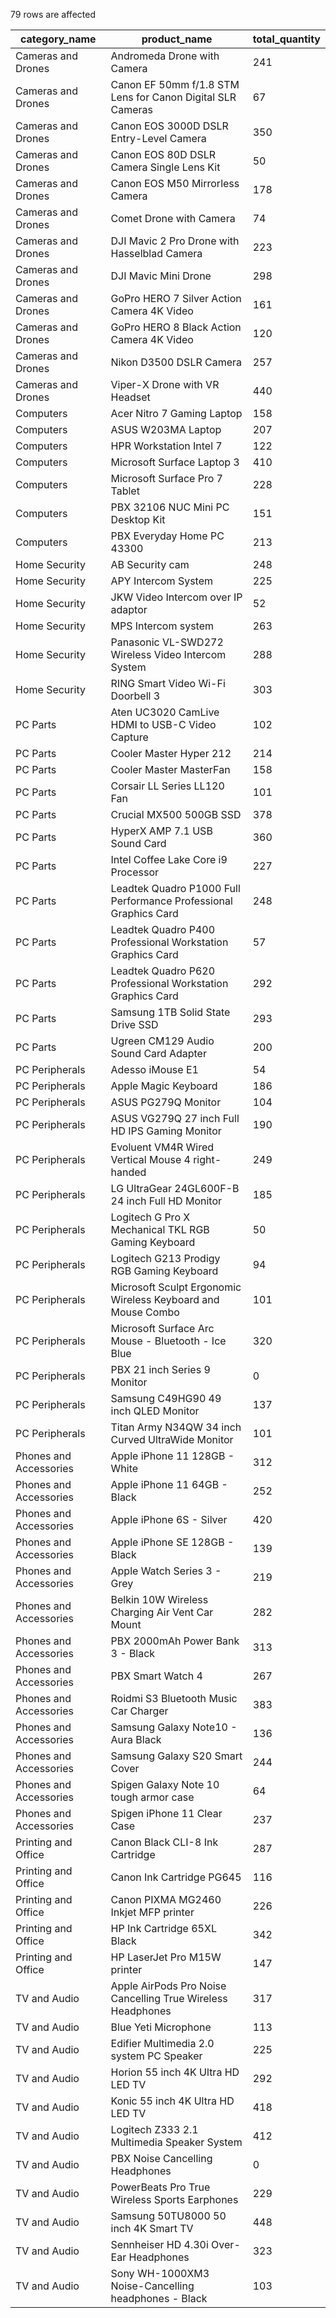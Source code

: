 79 rows are affected

| category_name | product_name | total_quantity |
| --- | --- | --- |
| Cameras and Drones | Andromeda Drone with Camera | 241 |
| Cameras and Drones | Canon EF 50mm f/1.8 STM Lens for Canon Digital SLR Cameras | 67  |
| Cameras and Drones | Canon EOS 3000D DSLR Entry-Level Camera | 350 |
| Cameras and Drones | Canon EOS 80D DSLR Camera Single Lens Kit | 50  |
| Cameras and Drones | Canon EOS M50 Mirrorless Camera | 178 |
| Cameras and Drones | Comet Drone with Camera | 74  |
| Cameras and Drones | DJI Mavic 2 Pro Drone with Hasselblad Camera | 223 |
| Cameras and Drones | DJI Mavic Mini Drone | 298 |
| Cameras and Drones | GoPro HERO 7 Silver Action Camera 4K Video | 161 |
| Cameras and Drones | GoPro HERO 8 Black Action Camera 4K Video | 120 |
| Cameras and Drones | Nikon D3500 DSLR Camera | 257 |
| Cameras and Drones | Viper-X Drone with VR Headset | 440 |
| Computers | Acer Nitro 7 Gaming Laptop | 158 |
| Computers | ASUS W203MA Laptop | 207 |
| Computers | HPR Workstation Intel 7 | 122 |
| Computers | Microsoft Surface Laptop 3 | 410 |
| Computers | Microsoft Surface Pro 7 Tablet | 228 |
| Computers | PBX 32106 NUC Mini PC Desktop Kit | 151 |
| Computers | PBX Everyday Home PC 43300 | 213 |
| Home Security | AB Security cam | 248 |
| Home Security | APY Intercom System | 225 |
| Home Security | JKW Video Intercom over IP adaptor | 52  |
| Home Security | MPS Intercom system | 263 |
| Home Security | Panasonic VL-SWD272 Wireless Video Intercom System | 288 |
| Home Security | RING Smart Video Wi-Fi Doorbell 3 | 303 |
| PC Parts | Aten UC3020 CamLive HDMI to USB-C Video Capture | 102 |
| PC Parts | Cooler Master Hyper 212 | 214 |
| PC Parts | Cooler Master MasterFan | 158 |
| PC Parts | Corsair LL Series LL120 Fan | 101 |
| PC Parts | Crucial MX500 500GB SSD | 378 |
| PC Parts | HyperX AMP 7.1 USB Sound Card | 360 |
| PC Parts | Intel Coffee Lake Core i9 Processor | 227 |
| PC Parts | Leadtek Quadro P1000 Full Performance Professional Graphics Card | 248 |
| PC Parts | Leadtek Quadro P400 Professional Workstation Graphics Card | 57  |
| PC Parts | Leadtek Quadro P620 Professional Workstation Graphics Card | 292 |
| PC Parts | Samsung 1TB Solid State Drive SSD | 293 |
| PC Parts | Ugreen CM129 Audio Sound Card Adapter | 200 |
| PC Peripherals | Adesso iMouse E1 | 54  |
| PC Peripherals | Apple Magic Keyboard | 186 |
| PC Peripherals | ASUS PG279Q Monitor | 104 |
| PC Peripherals | ASUS VG279Q 27 inch Full HD IPS Gaming Monitor | 190 |
| PC Peripherals | Evoluent VM4R Wired Vertical Mouse 4 right-handed | 249 |
| PC Peripherals | LG UltraGear 24GL600F-B 24 inch Full HD Monitor | 185 |
| PC Peripherals | Logitech G Pro X Mechanical TKL RGB Gaming Keyboard | 50  |
| PC Peripherals | Logitech G213 Prodigy RGB Gaming Keyboard | 94  |
| PC Peripherals | Microsoft Sculpt Ergonomic Wireless Keyboard and Mouse Combo | 101 |
| PC Peripherals | Microsoft Surface Arc Mouse - Bluetooth - Ice Blue | 320 |
| PC Peripherals | PBX 21 inch Series 9 Monitor | 0   |
| PC Peripherals | Samsung C49HG90 49 inch QLED Monitor | 137 |
| PC Peripherals | Titan Army N34QW 34 inch Curved UltraWide Monitor | 101 |
| Phones and Accessories | Apple iPhone 11 128GB - White | 312 |
| Phones and Accessories | Apple iPhone 11 64GB - Black | 252 |
| Phones and Accessories | Apple iPhone 6S - Silver | 420 |
| Phones and Accessories | Apple iPhone SE 128GB - Black | 139 |
| Phones and Accessories | Apple Watch Series 3 - Grey | 219 |
| Phones and Accessories | Belkin 10W Wireless Charging Air Vent Car Mount | 282 |
| Phones and Accessories | PBX 2000mAh Power Bank 3 - Black | 313 |
| Phones and Accessories | PBX Smart Watch 4 | 267 |
| Phones and Accessories | Roidmi S3 Bluetooth Music Car Charger | 383 |
| Phones and Accessories | Samsung Galaxy Note10 - Aura Black | 136 |
| Phones and Accessories | Samsung Galaxy S20 Smart Cover | 244 |
| Phones and Accessories | Spigen Galaxy Note 10 tough armor case | 64  |
| Phones and Accessories | Spigen iPhone 11 Clear Case | 237 |
| Printing and Office | Canon Black CLI-8 Ink Cartridge | 287 |
| Printing and Office | Canon Ink Cartridge PG645 | 116 |
| Printing and Office | Canon PIXMA MG2460 Inkjet MFP printer | 226 |
| Printing and Office | HP Ink Cartridge 65XL Black | 342 |
| Printing and Office | HP LaserJet Pro M15W printer | 147 |
| TV and Audio | Apple AirPods Pro Noise Cancelling True Wireless Headphones | 317 |
| TV and Audio | Blue Yeti Microphone | 113 |
| TV and Audio | Edifier Multimedia 2.0 system PC Speaker | 225 |
| TV and Audio | Horion 55 inch 4K Ultra HD LED TV | 292 |
| TV and Audio | Konic 55 inch 4K Ultra HD LED TV | 418 |
| TV and Audio | Logitech Z333 2.1 Multimedia Speaker System | 412 |
| TV and Audio | PBX Noise Cancelling Headphones | 0   |
| TV and Audio | PowerBeats Pro True Wireless Sports Earphones | 229 |
| TV and Audio | Samsung 50TU8000 50 inch 4K Smart TV | 448 |
| TV and Audio | Sennheiser HD 4.30i Over-Ear Headphones | 323 |
| TV and Audio | Sony WH-1000XM3 Noise-Cancelling headphones - Black | 103 |
